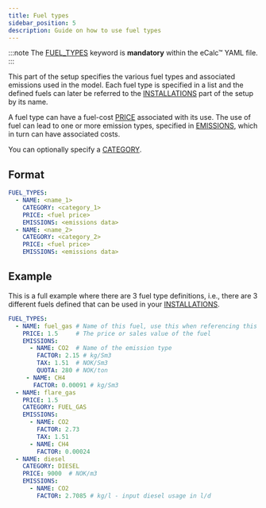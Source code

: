 ```yaml
---
title: Fuel types
sidebar_position: 5
description: Guide on how to use fuel types
---
```


:::note
The [FUEL_TYPES](../../references/keywords/FUEL_TYPES) keyword is **mandatory** within the eCalc™ YAML file.
:::

This part of the setup specifies the various fuel types and associated emissions
used in the model. Each fuel type is specified in a list and the defined fuels can later be referred to the 
[INSTALLATIONS](installations/) part of the setup by its name.

A fuel type can have a fuel-cost [PRICE](../../references/keywords/PRICE) associated with
its use. The use of fuel can lead to one or more emission types, specified in [EMISSIONS](../../references/keywords/EMISSIONS.md),
which in turn can have associated costs.

You can optionally specify a [CATEGORY](../../references/keywords/CATEGORY).

## Format
~~~~~~~~yaml
FUEL_TYPES:
  - NAME: <name_1>
    CATEGORY: <category_1>
    PRICE: <fuel price>
    EMISSIONS: <emissions data>
  - NAME: <name_2>
    CATEGORY: <category_2>
    PRICE: <fuel price>
    EMISSIONS: <emissions data>
~~~~~~~~

## Example
This is a full example where there are 3 fuel type definitions, i.e., there are 3 different
fuels defined that can be used in your [INSTALLATIONS](installations/index.md).

~~~~~~~~yaml
FUEL_TYPES:
  - NAME: fuel_gas # Name of this fuel, use this when referencing this fuel in the FUEL specification in the INSTALLATIONS part
    PRICE: 1.5     # The price or sales value of the fuel
    EMISSIONS:
      - NAME: CO2  # Name of the emission type
        FACTOR: 2.15 # kg/Sm3
        TAX: 1.51  # NOK/Sm3
        QUOTA: 280 # NOK/ton
     - NAME: CH4
       FACTOR: 0.00091 # kg/Sm3
  - NAME: flare_gas
    PRICE: 1.5
    CATEGORY: FUEL_GAS
    EMISSIONS:
      - NAME: CO2
        FACTOR: 2.73
        TAX: 1.51
      - NAME: CH4
        FACTOR: 0.00024
  - NAME: diesel
    CATEGORY: DIESEL
    PRICE: 9000  # NOK/m3
    EMISSIONS:
      - NAME: CO2
        FACTOR: 2.7085 # kg/l - input diesel usage in l/d
~~~~~~~~


